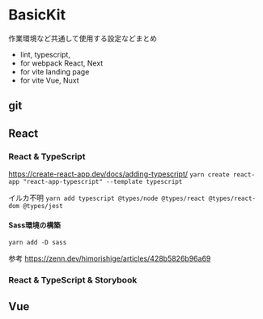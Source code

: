 # BasicKit
作業環境など共通して使用する設定などまとめ

* lint, typescript, 
* for webpack React, Next
* for vite landing page
* for vite Vue, Nuxt

## git

## React
### React & TypeScript
https://create-react-app.dev/docs/adding-typescript/
`yarn create react-app "react-app-typescript" --template typescript`

イルカ不明
`yarn add typescript @types/node @types/react @types/react-dom @types/jest`

#### Sass環境の構築
`yarn add -D sass`


参考
https://zenn.dev/himorishige/articles/428b5826b96a69

### React & TypeScript & Storybook



## Vue

